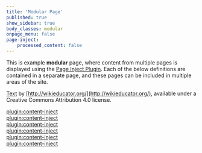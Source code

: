 ```yaml
---
title: 'Modular Page'
published: true
show_sidebar: true
body_classes: modular
onpage_menu: false
page-inject:
    processed_content: false
---
```


This is example **modular** page, where content from multiple pages is displayed using the [Page Inject Plugin](https://github.com/getgrav/grav-plugin-page-inject).   Each of the below definitions are contained in a separate page, and these pages can be included in multiple areas of the site.

[Text](http://wikieducator.org/OER_Handbook/educator_version_one/Conclusion/Glossary) by [http://wikieducator.org/](http://wikieducator.org/), available under a Creative Commons Attribution 4.0 license.  

[plugin:content-inject](/modular-page/_cc-by)  
[plugin:content-inject](/modular-page/_cc-by-sa)  
[plugin:content-inject](/modular-page/_cc-by-nc)  
[plugin:content-inject](/modular-page/_cc-by-nc-nd)  
[plugin:content-inject](/modular-page/_cc-by-nc-sa)  
[plugin:content-inject](/modular-page/_cc-by-nd)  
